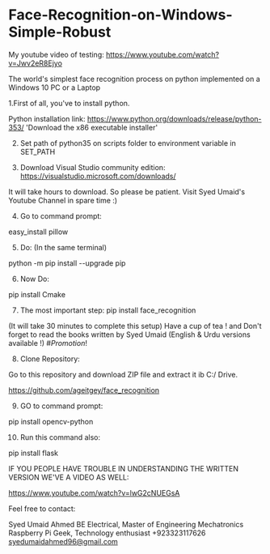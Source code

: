 # Face-Recognition-on-Windows-Simple-Robust

My youtube video of testing: https://www.youtube.com/watch?v=Jwv2eR8Ejyo

The world's simplest face recognition process on python implemented on a Windows 10 PC or a Laptop


1.First of all, you've to install python.

Python installation link: 
https://www.python.org/downloads/release/python-353/
'Download the x86 executable installer'

2. Set path of python35 on scripts folder to environment variable in SET_PATH


3. Download Visual Studio community edition:
https://visualstudio.microsoft.com/downloads/

It will take hours to download. So please be patient. Visit Syed Umaid's Youtube Channel in spare time :) 


4. Go to command prompt:

easy_install pillow

5. Do: (In the same terminal)

python -m pip install --upgrade pip

6.  Now Do:

pip install Cmake

7. The most important step:           pip install face_recognition

(It will take 30 minutes to complete this setup)
Have a cup of tea ! and Don't forget to read the books written by Syed Umaid (English & Urdu versions available !)
#_Promotion_!


8. Clone Repository:

Go to this repository and download ZIP file and extract it ib C:/ Drive.

https://github.com/ageitgey/face_recognition


9. GO to command prompt:

pip install opencv-python

10. Run this command also:

pip install flask



IF YOU PEOPLE HAVE TROUBLE IN UNDERSTANDING THE WRITTEN VERSION WE'VE A VIDEO AS WELL:

https://www.youtube.com/watch?v=lwG2cNUEGsA

Feel free to contact:

Syed Umaid Ahmed
BE Electrical, Master of Engineering Mechatronics
Raspberry Pi Geek, Technology enthusiast
+923323117626
syedumaidahmed96@gmail.com
